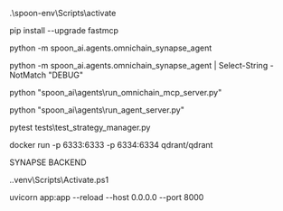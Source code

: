 .\spoon-env\Scripts\activate

pip install --upgrade fastmcp

python -m spoon_ai.agents.omnichain_synapse_agent

python -m spoon_ai.agents.omnichain_synapse_agent | Select-String -NotMatch "DEBUG"

python "spoon_ai\agents\run_omnichain_mcp_server.py"

python "spoon_ai\agents\run_agent_server.py"

pytest tests\test_strategy_manager.py

docker run -p 6333:6333 -p 6334:6334 qdrant/qdrant






SYNAPSE BACKEND

.\.venv\Scripts\Activate.ps1

uvicorn app:app --reload --host 0.0.0.0 --port 8000